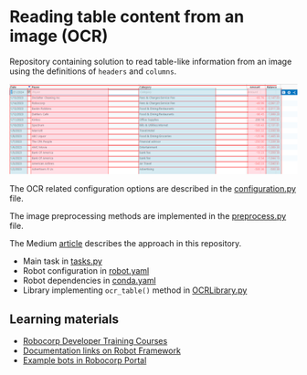 # Reading table content from an image (OCR)

Repository containing solution to read table-like information from an image using the definitions of `headers` and `columns`.

![recognized table](images/article_table_rows_and_columns_identified.png)

The OCR related configuration options are described in the [configuration.py](src/configuration.py) file.

The image preprocessing methods are implemented in the [preprocess.py](src/preprocess.py) file.

The Medium [article](https://medium.com/@mika.hanninen/reading-table-content-from-an-image-with-local-ocr-solution-027b0cf436d2) describes the approach in this repository.

- Main task in [tasks.py](tasks.py)
- Robot configuration in [robot.yaml](robot.yaml)
- Robot dependencies in [conda.yaml](conda.yaml)
- Library implementing `ocr_table()` method in [OCRLibrary.py](src/OCRLibrary.py)

## Learning materials

- [Robocorp Developer Training Courses](https://robocorp.com/docs/courses)
- [Documentation links on Robot Framework](https://robocorp.com/docs/languages-and-frameworks/robot-framework)
- [Example bots in Robocorp Portal](https://robocorp.com/portal)
